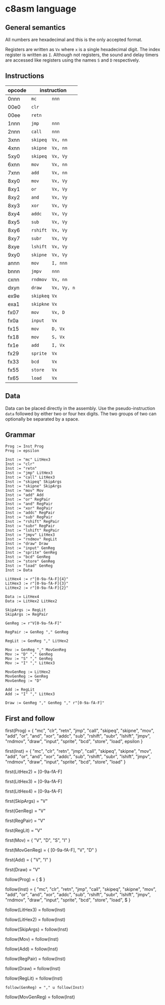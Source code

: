 # c8asm language

## General semantics
All numbers are hexadecimal and this is the only accepted format.

Registers are written as `Vx` where `x` is a single hexadecimal digit. The
index register is written as `I`. Although not registers, the sound and delay
timers are accessed like registers using the names `S` and `D` respectively.

## Instructions

| opcode | instruction         |
|--------|---------------------|
| 0nnn   | `mc      nnn      ` |
| 00e0   | `clr              ` |
| 00ee   | `retn             ` |
| 1nnn   | `jmp     nnn      ` |
| 2nnn   | `call    nnn      ` |
| 3xnn   | `skipeq  Vx, nn   ` |
| 4xnn   | `skipne  Vx, nn   ` |
| 5xy0   | `skipeq  Vx, Vy   ` |
| 6xnn   | `mov     Vx, nn   ` |
| 7xnn   | `add     Vx, nn   ` |
| 8xy0   | `mov     Vx, Vy   ` |
| 8xy1   | `or      Vx, Vy   ` |
| 8xy2   | `and     Vx, Vy   ` |
| 8xy3   | `xor     Vx, Vy   ` |
| 8xy4   | `addc    Vx, Vy   ` |
| 8xy5   | `sub     Vx, Vy   ` |
| 8xy6   | `rshift  Vx, Vy   ` |
| 8xy7   | `subr    Vx, Vy   ` |
| 8xye   | `lshift  Vx, Vy   ` |
| 9xy0   | `skipne  Vx, Vy   ` |
| annn   | `mov     I, nnn   ` |
| bnnn   | `jmpv    nnn      ` |
| cxnn   | `rndmov  Vx, nn   ` |
| dxyn   | `draw    Vx, Vy, n` |
| ex9e   | `skipkeq Vx       ` |
| exa1   | `skipkne Vx       ` |
| fx07   | `mov     Vx, D    ` |
| fx0a   | `input   Vx       ` |
| fx15   | `mov     D, Vx    ` |
| fx18   | `mov     S, Vx    ` |
| fx1e   | `add     I, Vx    ` |
| fx29   | `sprite  Vx       ` |
| fx33   | `bcd     Vx       ` |
| fx55   | `store   Vx       ` |
| fx65   | `load    Vx       ` |

## Data

Data can be placed directly in the assembly. Use the pseudo-instruction `data` followed
by either two or four hex digits. The two groups of two can optionally be separated
by a space.

## Grammar
```
Prog := Inst Prog
Prog := epsilon

Inst := "mc" LitHex3
Inst := "clr"
Inst := "retn"
Inst := "jmp" LitHex3
Inst := "call" LitHex3
Inst := "skipeq" SkipArgs
Inst := "skipne" SkipArgs
Inst := "mov" Mov
Inst := "add" Add
Inst := "or" RegPair
Inst := "and" RegPair
Inst := "xor" RegPair
Inst := "addc" RegPair
Inst := "sub" RegPair
Inst := "rshift" RegPair
Inst := "subr" RegPair
Inst := "lshift" RegPair
Inst := "jmpv" LitHex3
Inst := "rndmov" RegLit
Inst := "draw" Draw
Inst := "input" GenReg
Inst := "sprite" GenReg
Inst := "bcd" GenReg
Inst := "store" GenReg
Inst := "load" GenReg
Inst := Data 

LitHex4 := r"[0-9a-fA-F]{4}"
LitHex3 := r"[0-9a-fA-F]{3}"
LitHex2 := r"[0-9a-fA-F]{2}"

Data := LitHex4
Data := LitHex2 LitHex2

SkipArgs := RegLit
SkipArgs := RegPair

GenReg := r"V[0-9a-fA-F]"

RegPair := GenReg "," GenReg

RegLit := GenReg "," LitHex2

Mov := GenReg "," MovGenReg
Mov := "D" "," GenReg
Mov := "S" "," GenReg
Mov := "I" "," LitHex3

MovGenReg := LitHex2
MovGenReg := GenReg
MovGenReg := "D"

Add := RegLit
Add := "I" "," LitHex3

Draw := GenReg "," GenReg "," r"[0-9a-fA-F]"
```

## First and follow

first(Prog) = { "mc", "clr", "retn", "jmp", "call", "skipeq", "skipne", "mov", "add",
    "or", "and", "xor", "addc", "sub", "rshift", "subr", "lshift", "jmpv",
    "rndmov", "draw", "input", "sprite", "bcd", "store", "load", epsilon }

first(Inst) = { "mc", "clr", "retn", "jmp", "call", "skipeq", "skipne", "mov", "add",
    "or", "and", "xor", "addc", "sub", "rshift", "subr", "lshift", "jmpv",
    "rndmov", "draw", "input", "sprite", "bcd", "store", "load" }

first(LitHex2) = [0-9a-fA-F]

first(LitHex3) = [0-9a-fA-F]

first(LitHex4) = [0-9a-fA-F]

first(SkipArgs) = "V"

first(GenReg) = "V"

first(RegPair) = "V"

first(RegLit) = "V"

first(Mov) = { "V", "D", "S", "I" }

first(MovGenReg) = { [0-9a-fA-F], "V", "D" }

first(Add) = { "V", "I" }

first(Draw) = "V"

follow(Prog) = { $ }

follow(Inst) = { "mc", "clr", "retn", "jmp", "call", "skipeq", "skipne", "mov", "add",
            "or", "and", "xor", "addc", "sub", "rshift", "subr", "lshift", "jmpv",
            "rndmov", "draw", "input", "sprite", "bcd", "store", "load", $ }

follow(LitHex3) = follow(Inst)

follow(LitHex2) = follow(Inst)

follow(SkipArgs) = follow(Inst)

follow(Mov) = follow(Inst)

follow(Add) = follow(Inst)

follow(RegPair) = follow(Inst)

follow(Draw) = follow(Inst)

follow(RegLit) = follow(Inst)

    follow(GenReg) = "," u follow(Inst)

follow(MovGenReg) = follow(Inst)
